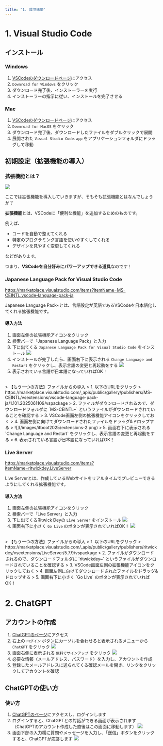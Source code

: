 ```yaml
---
title: "1. 環境構築"
---
```


# 1. Visual Studio Code

## インストール

### Windows

1. [VSCodeのダウンロードページ](https://code.visualstudio.com/)にアクセス
2. `Downroad for Windows` をクリック
3. ダウンロード完了後、インストーラーを実行
4. インストーラーの指示に従い、インストールを完了させる

### Mac

1. [VSCodeのダウンロードページ](https://code.visualstudio.com/)にアクセス
2. `Downroad for MacOS` をクリック
3. ダウンロード完了後、ダウンロードしたファイルをダブルクリックで展開
4. 展開された `Visual Studio Code.app` をアプリケーションフォルダにドラッグして移動

## 初期設定（拡張機能の導入）

### 拡張機能とは？

![](/images/itboot2025/extension.png)

ここでは拡張機能を導入していきますが、そもそも拡張機能とはなんでしょうか？  

**拡張機能**とは、VSCodeに「便利な機能」を追加するためのものです。

例えば、  

- コードを自動で整えてくれる
- 特定のプログラミング言語を使いやすくしてくれる
- デザインを見やすく変更してくれる  

などがあります。  

つまり、**VSCodeを自分好みにパワーアップできる道具**なのです！

### Japanese Language Pack for Visual Studio Code

https://marketplace.visualstudio.com/items?itemName=MS-CEINTL.vscode-language-pack-ja

Japanese Language Pack~とは、言語設定が英語であるVSCodeを日本語化してくれる拡張機能です。

#### 導入方法

1. 画面左側の拡張機能アイコンをクリック
2. 検索バーで「Japanese Language Pack」と入力
3. 下に出てくる `Japanese Language Pack for Visual Studio Code` をインストール
![](/images/itboot2025/extension-ja.png)
4. インストールが完了したら、画面右下に表示される `Change Language and Restart` をクリックし、表示言語の変更と再起動をする
![](/images/itboot2025/extension-ja-2.png)
5. 表示されている言語が日本語になっていればOK！

<br />
> 【もう一つの方法】ファイルからの導入
> 1. 以下のURLをクリック
> https://marketplace.visualstudio.com/_apis/public/gallery/publishers/MS-CEINTL/vsextensions/vscode-language-pack-ja/1.101.2025061109/vspackage
> 2. ファイルがダウンロードされるので、ダウンロードフォルダに `MS-CEINTL~` というファイルがダウンロードされていることを確認する
> 3. VSCode画面左側の拡張機能アイコンをクリックしておく
> 4. 画面左側に向けてダウンロードされたファイルをドラッグ&ドロップする
> ![](/images/itboot2025/extensions-2.png)
> 5. 画面右下に表示される `Change Language and Restart` をクリックし、表示言語の変更と再起動をする
> 6. 表示されている言語が日本語になっていればOK！

### Live Server

https://marketplace.visualstudio.com/items?itemName=ritwickdey.LiveServer

Live Serverとは、作成しているWebサイトをリアルタイムでプレビューできるようにしてくれる拡張機能です。

#### 導入方法

1. 画面左側の拡張機能アイコンをクリック
2. 検索バーで「Live Server」と入力
3. 下に出てくるRitwick Deyの `Live Server` をインストール
![](/images/itboot2025/extension-liveserver.png)
4. 画面右下に小さく `Go Live` のボタンが表示されていればOK！
![](/images/itboot2025/extension-liveserver-2.png)

<br />
> 【もう一つの方法】ファイルからの導入
> 1. 以下のURLをクリック
> https://marketplace.visualstudio.com/_apis/public/gallery/publishers/ritwickdey/vsextensions/LiveServer/5.7.9/vspackage
> 2. ファイルがダウンロードされるので、ダウンロードフォルダに `ritwickdey~` というファイルがダウンロードされていることを確認する
> 3. VSCode画面左側の拡張機能アイコンをクリックしておく
> 4. 画面左側に向けてダウンロードされたファイルをドラッグ&ドロップする
> 5. 画面右下に小さく `Go Live` のボタンが表示されていればOK！

# 2. ChatGPT

## アカウントの作成

1. [ChatGPTのページ](https://openai.com/ja-JP/chatgpt/overview/)にアクセス
2. 右上の `ログイン` ボタンにカーソルを合わせると表示されるメニューから `ChatGPT` をクリック
![](/images/itboot2025/chatgpt-setup-1.png)
3. 画面右側に表示される `無料でサインアップ` をクリック
![](/images/itboot2025/chatgpt-setup-2.png)
4. 必要な情報（メールアドレス、パスワード）を入力し、アカウントを作成
5. 登録したメールアドレスに送られてくる確認メールを開き、リンクをクリックしてアカウントを確認

## ChatGPTの使い方

### 使い方

1. [ChatGPTのページ](https://openai.com/ja-JP/chatgpt/overview/)にアクセスし、ログインします
2. ログインすると、ChatGPTとの対話ができる画面が表示されます
   （ChatGPTのアカウント作成した直後はこの画面に移動します）
![](/images/itboot2025/chatgpt-how-to-use.png)
3. 画面下部の入力欄に質問やメッセージを入力し、「送信」ボタンをクリックすると、ChatGPTが応答します
![](/images/itboot2025/chatgpt-how-to-use-2.png)